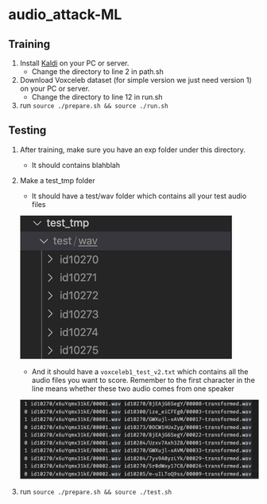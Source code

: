 # audio_attack-ML

## Training
1. Install [Kaldi](https://github.com/kaldi-asr/kaldi) on your PC or server. 
    - Change the directory to line 2 in path.sh
2. Download Voxceleb dataset (for simple version we just need version 1) on your PC or server. 
    - Change the directory to line 12 in run.sh
3. run `source ./prepare.sh && source ./run.sh`

## Testing
1. After training, make sure you have an exp folder under this directory.
    - It should contains blahblah
2. Make a test_tmp folder
    - It should have a test/wav folder which contains all your test audio files 

    ![](2020-08-11-23-43-22.png)
    - And it should have a `voxceleb1_test_v2.txt` which contains all the audio files you want to score. Remember to the first character in the line means whether these two audio comes from one speaker

    ![](2020-08-11-23-44-46.png)
3. run `source ./prepare.sh && source ./test.sh`